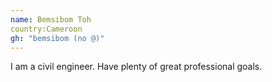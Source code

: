 ```yaml
---
name: Bemsibom Toh
country:Cameroon
gh: "bemsibom (no @)"
---
```


I am a civil engineer. Have plenty of great professional goals.
